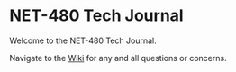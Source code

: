 # NET-480 Tech Journal

Welcome to the NET-480 Tech Journal.

Navigate to the [Wiki](https://github.com/nicholaslamon/NET480/wiki) for any and all questions or concerns.
